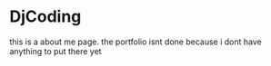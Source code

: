 # DjCoding
this is a about me page.
the portfolio isnt done because i dont have anything to put there yet
